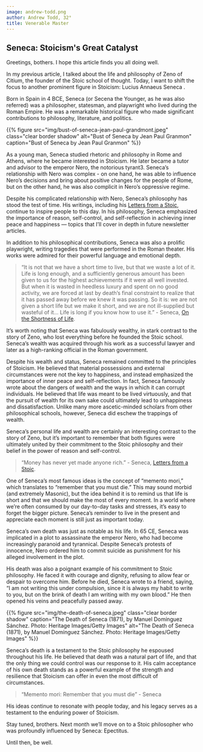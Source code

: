 ```yaml
---
image: andrew-todd.png
author: Andrew Todd, 32°
title: Venerable Master
---
```


## Seneca: Stoicism's Great Catalyst

Greetings, bothers. I hope this article finds you all doing well.

In my previous article, I talked about the life and philosophy of Zeno of Citium, the founder of the Stoic school of thought. Today, I want to shift the focus to another prominent figure in Stoicism: Lucius Annaeus Seneca .

Born in Spain in 4 BCE, Seneca (or Secena the Younger, as he was also referred) was a philosopher, statesman, and playwright who lived during the Roman Empire. He was a remarkable historical figure who made significant contributions to philosophy, literature, and politics.

{{% figure src="img/bust-of-seneca-jean-paul-grandmont.jpeg" class="clear border shadow" alt="Bust of Seneca by Jean Paul Granmon" caption="Bust of Seneca by Jean Paul Granmon" %}}

As a young man, Seneca studied rhetoric and philosophy in Rome and Athens, where he became interested in Stoicism. He later became a tutor and advisor to the emperor Nero, the notorious tyrant3. Seneca’s relationship with Nero was complex - on one hand, he was able to influence Nero’s decisions and bring about positive changes for the people of Rome, but on the other hand, he was also complicit in Nero’s oppressive regime.

Despite his complicated relationship with Nero, Seneca’s philosophy has stood the test of time. His writings, including his [Letters from a Stoic](https://www.amazon.com/Letters-Penguin-Classics-Lucius-Annaeus/dp/0140442103/ref=sr_1_1?keywords=letters+from+a+stoic&sr=8-1), continue to inspire people to this day. In his philosophy, Seneca emphasized the importance of reason, self-control, and self-reflection in achieving inner peace and happiness — topics that I’ll cover in depth in future newsletter articles.

In addition to his philosophical contributions, Seneca was also a prolific playwright, writing tragedies that were performed in the Roman theater. His works were admired for their powerful language and emotional depth.

> “It is not that we have a short time to live, but that we waste a lot of it. Life is long enough, and a sufficiently generous amount has been given to us for the highest achievements if it were all well invested. But when it is wasted in heedless luxury and spent on no good activity, we are forced at last by death’s final constraint to realize that it has passed away before we knew it was passing. So it is: we are not given a short life but we make it short, and we are not ill-supplied but wasteful of it… Life is long if you know how to use it.” - Seneca, [On the Shortness of Life](https://www.amazon.com/Shortness-Life-Penguin-Great-Ideas/dp/0143036327/ref=sr_1_1?keywords=on+the+shortness+of+life+seneca&sr=8-1).  

It’s worth noting that Seneca was fabulously wealthy, in stark contrast to the story of Zeno, who lost everything before he founded the Stoic school. Seneca’s wealth was acquired through his work as a successful lawyer and later as a high-ranking official in the Roman government.

Despite his wealth and status, Seneca remained committed to the principles of Stoicism. He believed that material possessions and external circumstances were not the key to happiness, and instead emphasized the importance of inner peace and self-reflection.
In fact, Seneca famously wrote about the dangers of wealth and the ways in which it can corrupt individuals. He believed that life was meant to be lived virtuously, and that the pursuit of wealth for its own sake could ultimately lead to unhappiness and dissatisfaction. Unlike many more ascetic-minded scholars from other philosophical schools, however, Seneca did eschew the trappings of wealth.

Seneca’s personal life and wealth are certainly an interesting contrast to the story of Zeno, but it’s important to remember that both figures were ultimately united by their commitment to the Stoic philosophy and their belief in the power of reason and self-control.

> “Money has never yet made anyone rich.” - Seneca, [Letters from a Stoic](https://www.amazon.com/Letters-Penguin-Classics-Lucius-Annaeus/dp/0140442103/ref=sr_1_1?keywords=letters+from+a+stoic&sr=8-1).  

One of Seneca’s most famous ideas is the concept of “memento mori,” which translates to “remember that you must die.” This may sound morbid (and extremely Masonic), but the idea behind it is to remind us that life is short and that we should make the most of every moment. In a world where we’re often consumed by our day-to-day tasks and stresses, it’s easy to forget the bigger picture. Seneca’s reminder to live in the present and appreciate each moment is still just as important today.

Seneca’s own death was just as notable as his life. In 65 CE, Seneca was implicated in a plot to assassinate the emperor Nero, who had become increasingly paranoid and tyrannical. Despite Seneca’s protests of innocence, Nero ordered him to commit suicide as punishment for his alleged involvement in the plot.

His death was also a poignant example of his commitment to Stoic philosophy. He faced it with courage and dignity, refusing to allow fear or despair to overcome him. Before he died, Seneca wrote to a friend, saying, “I am not writing this under compulsion, since it is always my habit to write to you, but on the brink of death I am writing with my own blood.” He then opened his veins and peacefully passed away.

{{% figure src="img/the-death-of-seneca.jpeg" class="clear border shadow" caption="The Death of Seneca (1871), by Manuel Domínguez Sánchez. Photo: Heritage Images/Getty Images" alt="The Death of Seneca (1871), by Manuel Domínguez Sánchez. Photo: Heritage Images/Getty Images" %}}

Seneca’s death is a testament to the Stoic philosophy he espoused throughout his life. He believed that death was a natural part of life, and that the only thing we could control was our response to it. His calm acceptance of his own death stands as a powerful example of the strength and resilience that Stoicism can offer in even the most difficult of circumstances.

> “Memento mori: Remember that you must die” - Seneca  

His ideas continue to resonate with people today, and his legacy serves as a testament to the enduring power of Stoicism.

Stay tuned, brothers. Next month we’ll move on to a Stoic philosopher who was profoundly influenced by Seneca: Epectitus.

Until then, be well.